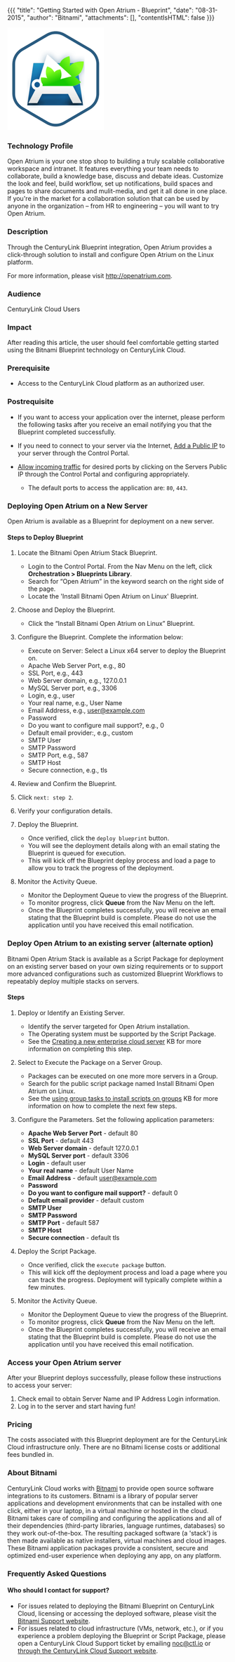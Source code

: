 {{{
  "title": "Getting Started with Open Atrium - Blueprint",
  "date": "08-31-2015",
  "author": "Bitnami",
  "attachments": [],
  "contentIsHTML": false
}}}

![Open Atrium Logo](../../images/openatrium-stack-logo.png)

### Technology Profile
Open Atrium is your one stop shop to building a truly scalable collaborative workspace and intranet. It features everything your team needs to collaborate, build a knowledge base, discuss and debate ideas. Customize the look and feel, build workflow, set up notifications, build spaces and pages to share documents and mulit-media, and get it all done in one place. If you're in the market for a collaboration solution that can be used by anyone in the organization – from HR to engineering – you will want to try Open Atrium.

### Description
Through the CenturyLink Blueprint integration, Open Atrium provides a click-through solution to install and configure Open Atrium on the Linux platform.

For more information, please visit http://openatrium.com.

### Audience
CenturyLink Cloud Users

### Impact
After reading this article, the user should feel comfortable getting started using the Bitnami Blueprint technology on CenturyLink Cloud.

### Prerequisite
* Access to the CenturyLink Cloud platform as an authorized user.

### Postrequisite
* If you want to access your application over the internet, please perform the following tasks after you receive an email notifying you that the Blueprint completed successfully.

* If you need to connect to your server via the Internet, [Add a Public IP](../../Network/how-to-add-public-ip-to-virtual-machine.md) to your server through the Control Portal.

* [Allow incoming traffic](../../Network/how-to-add-public-ip-to-virtual-machine.md) for desired ports by clicking on the Servers Public IP through the Control Portal and configuring appropriately.
   * The default ports to access the application are: `80`, `443`.

### Deploying Open Atrium on a New Server
Open Atrium is available as a Blueprint for deployment on a new server.

#### Steps to Deploy Blueprint
1. Locate the Bitnami Open Atrium Stack Blueprint.
   * Login to the Control Portal. From the Nav Menu on the left, click **Orchestration > Blueprints Library**.
   * Search for “Open Atrium” in the keyword search on the right side of the page.
   * Locate the 'Install Bitnami Open Atrium on Linux' Blueprint.

2. Choose and Deploy the Blueprint.
   * Click the “Install Bitnami Open Atrium on Linux” Blueprint.

3. Configure the Blueprint.
   Complete the information below:

   * Execute on Server: Select a Linux x64 server to deploy the Blueprint on.
   * Apache Web Server Port, e.g., 80
   * SSL Port, e.g., 443
   * Web Server domain, e.g., 127.0.0.1
   * MySQL Server port, e.g., 3306
   * Login, e.g., user
   * Your real name, e.g., User Name
   * Email Address, e.g., user@example.com
   * Password
   * Do you want to configure mail support?, e.g., 0
   * Default email provider:, e.g., custom
   * SMTP User
   * SMTP Password
   * SMTP Port, e.g., 587
   * SMTP Host
   * Secure connection, e.g., tls

4. Review and Confirm the Blueprint.
  1. Click `next: step 2`.
  2. Verify your configuration details.

5. Deploy the Blueprint.
   * Once verified, click the `deploy blueprint` button.
   * You will see the deployment details along with an email stating the Blueprint is queued for execution.
   * This will kick off the Blueprint deploy process and load a page to allow you to track the progress of the deployment.

6. Monitor the Activity Queue.
   * Monitor the Deployment Queue to view the progress of the Blueprint.
   * To monitor progress, click **Queue** from the Nav Menu on the left.
   * Once the Blueprint completes successfully, you will receive an email stating that the Blueprint build is complete. Please do not use the application until you have received this email notification.

### Deploy Open Atrium to an existing server (alternate option)
Bitnami Open Atrium Stack is available as a Script Package for deployment on an existing server based on your own sizing requirements or to support more advanced configurations such as customized Blueprint Workflows to repeatably deploy multiple stacks on servers.

#### Steps
1. Deploy or Identify an Existing Server.
   * Identify the server targeted for Open Atrium installation.
   * The Operating system must be supported by the Script Package.
   * See the [Creating a new enterprise cloud server](../../Servers/creating-a-new-enterprise-cloud-server.md) KB for more information on completing this step.

2. Select to Execute the Package on a Server Group.
   * Packages can be executed on one more more servers in a Group.
   * Search for the public script package named Install Bitnami Open Atrium on Linux.
   * See the [using group tasks to install scripts on groups](../../Servers/using-group-tasks-to-install-software-and-run-scripts-on-groups.md) KB for more information on how to complete the next few steps.

3. Configure the Parameters.
   Set the following application parameters:

   * **Apache Web Server Port** - default 80
   * **SSL Port** - default 443
   * **Web Server domain** - default 127.0.0.1
   * **MySQL Server port** - default 3306
   * **Login** - default user
   * **Your real name** - default User Name
   * **Email Address** - default user@example.com
   * **Password**
   * **Do you want to configure mail support?** - default 0
   * **Default email provider** - default custom
   * **SMTP User**
   * **SMTP Password**
   * **SMTP Port** - default 587
   * **SMTP Host**
   * **Secure connection** - default tls

4. Deploy the Script Package.
   * Once verified, click the `execute package` button.
   * This will kick off the deployment process and load a page where you can track the progress. Deployment will typically complete within a few minutes.

5. Monitor the Activity Queue.
   * Monitor the Deployment Queue to view the progress of the Blueprint.
   * To monitor progress, click **Queue** from the Nav Menu on the left.
   * Once the Blueprint completes successfully, you will receive an email stating that the Blueprint build is complete. Please do not use the application until you have received this email notification.

### Access your Open Atrium server
After your Blueprint deploys successfully, please follow these instructions to access your server:
1. Check email to obtain Server Name and IP Address Login information.
2. Log in to the server and start having fun!

### Pricing
The costs associated with this Blueprint deployment are for the CenturyLink Cloud infrastructure only. There are no Bitnami license costs or additional fees bundled in.

### About Bitnami
CenturyLink Cloud works with [Bitnami](http://www.bitnami.com) to provide open source software integrations to its customers. Bitnami is a library of popular server applications and development environments that can be installed with one click, either in your laptop, in a virtual machine or hosted in the cloud. Bitnami takes care of compiling and configuring the applications and all of their dependencies (third-party libraries, language runtimes, databases) so they work out-of-the-box. The resulting packaged software (a 'stack') is then made available as native installers, virtual machines and cloud images. These Bitnami application packages provide a consistent, secure and optimized end-user experience when deploying any app, on any platform.

### Frequently Asked Questions

#### Who should I contact for support?
* For issues related to deploying the Bitnami Blueprint on CenturyLink Cloud, licensing or accessing the deployed software, please visit the [Bitnami Support website](http://www.bitnami.com/support).
* For issues related to cloud infrastructure (VMs, network, etc.), or if you experience a problem deploying the Blueprint or Script Package, please open a CenturyLink Cloud Support ticket by emailing [noc@ctl.io](mailto:noc@ctl.io) or [through the CenturyLink Cloud Support website](https://t3n.zendesk.com/tickets/new).
